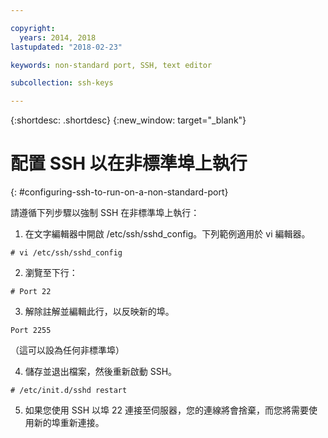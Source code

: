 ```yaml
---

copyright:
  years: 2014, 2018
lastupdated: "2018-02-23"

keywords: non-standard port, SSH, text editor

subcollection: ssh-keys

---
```


{:shortdesc: .shortdesc}
{:new_window: target="_blank"}

# 配置 SSH 以在非標準埠上執行
{: #configuring-ssh-to-run-on-a-non-standard-port}

請遵循下列步驟以強制 SSH 在非標準埠上執行：

1. 在文字編輯器中開啟 /etc/ssh/sshd_config。下列範例適用於 vi 編輯器。
```
# vi /etc/ssh/sshd_config
```

2. 瀏覽至下行：
```
# Port 22
```

3. 解除註解並編輯此行，以反映新的埠。
```
Port 2255
```
（這可以設為任何非標準埠）



4. 儲存並退出檔案，然後重新啟動 SSH。
```
# /etc/init.d/sshd restart
```

5. 如果您使用 SSH 以埠 22 連接至伺服器，您的連線將會捨棄，而您將需要使用新的埠重新連接。
